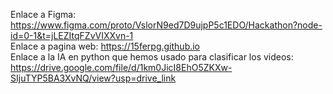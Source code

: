 Enlace a Figma: https://www.figma.com/proto/VslorN9ed7D9ujpP5c1EDO/Hackathon?node-id=0-1&t=jLEZItqFZvVIXXvn-1
<br>
Enlace a pagina web: https://15ferpg.github.io
<br>
Enlace a la IA en python que hemos usado para clasificar los videos: https://drive.google.com/file/d/1km0JicI8EhO5ZKXw-SIjuTYP5BA3XvNQ/view?usp=drive_link
